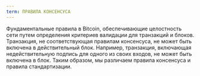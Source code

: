 ```yaml
---
term: ПРАВИЛА КОНСЕНСУСА
---
```


Фундаментальные правила в Bitcoin, обеспечивающие целостность сети путем определения критериев валидации для транзакций и блоков. Транзакция, не соответствующая правилам консенсуса, не может быть включена в действительный блок. Например, транзакция, включающая недействительную подпись для одного из своих входов, не может быть включена в блок. Таким образом, мы различаем правила консенсуса и правила стандартизации.